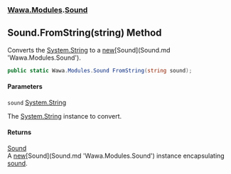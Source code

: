 ### [Wawa.Modules](Wawa.Modules.md 'Wawa.Modules').[Sound](Sound.md 'Wawa.Modules.Sound')

## Sound.FromString(string) Method

Converts the [System.String](https://docs.microsoft.com/en-us/dotnet/api/System.String 'System.String') to a [new](https://docs.microsoft.com/en-us/dotnet/csharp/language-reference/keywords/new 'https://docs.microsoft.com/en-us/dotnet/csharp/language-reference/keywords/new')[Sound](Sound.md 'Wawa.Modules.Sound').

```csharp
public static Wawa.Modules.Sound FromString(string sound);
```
#### Parameters

<a name='Wawa.Modules.Sound.FromString(string).sound'></a>

`sound` [System.String](https://docs.microsoft.com/en-us/dotnet/api/System.String 'System.String')

The [System.String](https://docs.microsoft.com/en-us/dotnet/api/System.String 'System.String') instance to convert.

#### Returns
[Sound](Sound.md 'Wawa.Modules.Sound')  
A [new](https://docs.microsoft.com/en-us/dotnet/csharp/language-reference/keywords/new 'https://docs.microsoft.com/en-us/dotnet/csharp/language-reference/keywords/new')[Sound](Sound.md 'Wawa.Modules.Sound') instance encapsulating [sound](Sound.FromString.N+QvKbRPSDl9aWpu0+gGBg.md#Wawa.Modules.Sound.FromString(string).sound 'Wawa.Modules.Sound.FromString(string).sound').